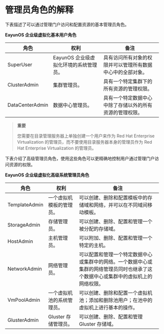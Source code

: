 # 管理员角色的解释

下表描述了可以通过管理门户访问和配置资源的基本管理员角色。

**EayunOS 企业级虚拟化基本用户角色**

|角色|权利|备注|
|----|----|----|
|SuperUser|EayunOS 企业级虚拟化环境的系统管理员。|具有访问所有对象的权限并可以管理所有数据中心中的全部对象。|
|ClusterAdmin|集群管理员。|具有一个特定集群下的所有资源的管理权限。|
|DataCenterAdmin|数据中心管理员。|具有一个特定数据中心中除了存储以外的所有资源的管理权限。|


> **重要**
>
> 您需要在目录管理服务器上单独创建一个用户来作为 Red Hat Enterprise Virtualization 的管理员，而不要使用目录服务器本身的管理员作为 Red Hat Enterprise Virtualization 的管理员。


下表介绍了高级管理员角色，使用这些角色可以更精确地控制用户通过管理门户访问资源的权限。

**EayunOS 企业级虚拟化高级系统管理员角色**

|角色|权利|备注|
|----|----|----|
|TemplateAdmin|一个虚拟机模板的管理员。|可以创建、删除和配置模板中的存储域和网络，并可以在不同域间移动模板。|
|StorageAdmin|存储管理员。|可以创建、删除、配置和管理一个被分配的存储域。|
|HostAdmin|主机管理员。|可以附加、删除、配置和管理一个特定的主机。|
|NetworkAdmin|网络管理员。|可以配置和管理一个特定数据中心或集群中的网络。一个数据中心或集群的网络管理员同时也继承了这个数据中心或集群中的虚拟机上的网络权限。|
|VmPoolAdmin|一个虚拟机池的系统管理员。|可以创建、删除和配置一个虚拟机池；添加和删除池用户；在池中的虚拟机上进行基本的操作。|
|GlusterAdmin|Gluster 存储管理员。|可以创建、删除、配置和管理 Gluster 存储域。|
